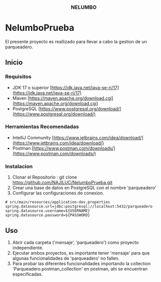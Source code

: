 <br />
<div align="center">
<h3 align="center">NELUMBO</h3>
</div>

# NelumboPrueba
El presente proyecto es reallizado para llevar a cabo la gestion de un parqueadero.

## Inicio

### Requisitos

* JDK 17 o superior [https://jdk.java.net/java-se-ri/17](https://jdk.java.net/java-se-ri/17)
* Maven [https://maven.apache.org/download.cgi](https://maven.apache.org/download.cgi)
* PostgreSQL [https://www.postgresql.org/download/](https://www.postgresql.org/download/)

### Herramientas Recomendadas
* IntelliJ Community [https://www.jetbrains.com/idea/download/](https://www.jetbrains.com/idea/download/)
* Postman [https://www.postman.com/downloads/](https://www.postman.com/downloads/)

### Instalacion
1. Clonar el Repositorio : git clone https://github.com/NAJILUC/NelumboPrueba.git
2. Crear una base de datos en PostgreSQL con el nombre 'parqueadero'
3. Configurar las configuraciones de conexion. 
```
# src/main/resources/application-dev.properties
spring.datasource.url=jdbc:postgresql://localhost:5432/parqueadero
spring.datasource.username=${USERNAME}
spring.datasource.password=${PASSWORD}
```

## Uso
1. Abrir cada carpeta ('mensaje', 'parqueadero') como proyecto independiente.
2. Ejecutar ambos proyectos, es importante tener 'mensaje' para que algunas funcionalidades de 'parqueadero' no fallen.
3. Para probar las diferentes funcionalidades importando la collection 'Parqueadero.postman_collection' en postman, ahi se encuentran especificadas.